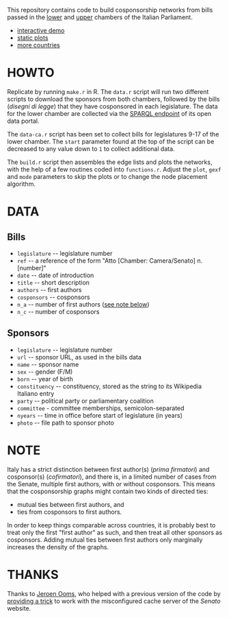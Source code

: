 This repository contains code to build cosponsorship networks from bills passed in the [lower][ca] and [upper][se] chambers of the Italian Parliament. 

- [interactive demo](http://f.briatte.org/parlviz/parlamento/)
- [static plots](http://f.briatte.org/parlviz/parlamento/plots.html)
- [more countries](https://github.com/briatte/parlnet)

[ca]: http://www.camera.it/
[se]: http://www.senato.it/

# HOWTO

Replicate by running `make.r` in R. The `data.r` script will run two different scripts to download the sponsors from both chambers, followed by the bills (_disegni di legge_) that they have cosponsored in each legislature. The data for the lower chamber are collected via the [SPARQL endpoint](http://dati.camera.it/sparql) of its open data portal.

The `data-ca.r` script has been set to collect bills for legislatures 9-17 of the lower chamber. The `start` parameter found at the top of the script can be decreased to any value down to `1` to collect additional data.

The `build.r` script then assembles the edge lists and plots the networks, with the help of a few routines coded into `functions.r`. Adjust the `plot`, `gexf` and `mode` parameters to skip the plots or to change the node placement algorithm.

# DATA

## Bills

- `legislature` -- legislature number
- `ref` -- a reference of the form "Atto [Chamber: Camera/Senato] n. [number]"
- `date` -- date of introduction
- `title` -- short description
- `authors` -- first authors
- `cosponsors` -- cosponsors
- `n_a` -- number of first authors ([see note below](#note))
- `n_c` -- number of cosponsors

## Sponsors

- `legislature` -- legislature number
- `url` -- sponsor URL, as used in the bills data
- `name` -- sponsor name
- `sex` -- gender (F/M)
- `born` -- year of birth
- `constituency` -- constituency, stored as the string to its Wikipedia Italiano entry
- `party` -- political party or parliamentary coalition
- `committee` - committee memberships, semicolon-separated
- `nyears` -- time in office before start of legislature (in years)
- `photo` -- file path to sponsor photo

# NOTE

Italy has a strict distinction between first author(s) (_prima firmatori_) and cosponsor(s) (_cofirmatori_), and there is, in a limited number of cases from the Senate, multiple first authors, with or without cosponsors. This means that the cosponsorship graphs might contain two kinds of directed ties:

- mutual ties between first authors, and
- ties from cosponsors to first authors.

In order to keep things comparable across countries, it is probably best to treat only the first "first author" as such, and then treat all other sponsors as cosponsors. Adding mutual ties between first authors only marginally increases the density of the graphs.

# THANKS

Thanks to [Jeroen Ooms](https://github.com/jeroenooms/), who helped with a previous version of the code by [providing a trick](https://github.com/jeroenooms/curl/issues/35) to work with the misconfigured cache server of the _Senato_ website.
